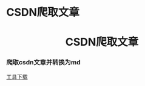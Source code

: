 # CSDN爬取文章
<center><h1>CSDN爬取文章</h1></center>

### 爬取csdn文章并转换为md

<!-- ### gitee地址：[https://gitee.com/tansty/CSDN-spider](https://gitee.com/tansty/CSDN-spider) -->

[工具下载](/a-idea-doc/logo/csdn.exe)

